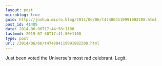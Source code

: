```yaml
---
layout: post
microblog: true
guid: http://joshua.micro.blog/2014/06/06/t474804119991902208.html
post_id: 41405
date: 2014-06-06T17:44:58+1100
lastmod: 2019-07-30T17:41:50+1100
type: post
url: /2014/06/06/t474804119991902208.html
---
```

Just been voted the Universe's most rad celebrant. Legit.
